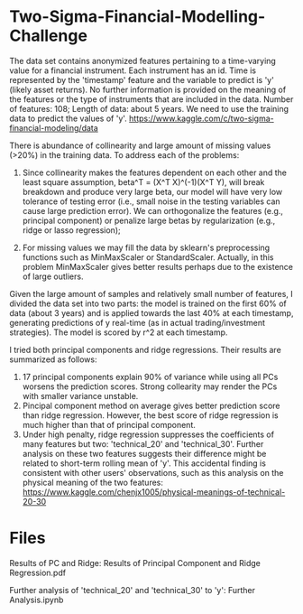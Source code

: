 # Two-Sigma-Financial-Modelling-Challenge
The data set contains anonymized features pertaining to a time-varying value for a financial instrument. Each instrument has an id. Time is represented by the 'timestamp' feature and the variable to predict is 'y' (likely asset returns). No further information is provided on the meaning of the features or the type of instruments that are included in the data. Number of features: 108; Length of data: about 5 years. We need to use the training data to predict the values of 'y'. https://www.kaggle.com/c/two-sigma-financial-modeling/data

There is abundance of collinearity and large amount of missing values (>20%) in the training data. To address each of the problems:

1) Since collinearity makes the features dependent on each other and the least square assumption, beta^T = (X^T X)^(-1)(X^T Y), will break breakdown and produce very large beta, our model will have very low tolerance of testing error (i.e., small noise in the testing variables can cause large prediction error). We can orthogonalize the features (e.g., principal component) or penalize large betas by regularization (e.g., ridge or lasso regression);

2) For missing values we may fill the data by sklearn's preprocessing functions such as MinMaxScaler or StandardScaler. Actually, in this problem MinMaxScaler gives better results perhaps due to the existence of large outliers.

Given the large amount of samples and relatively small number of features, I divided the data set into two parts: the model is trained on the first 60% of data (about 3 years) and is applied towards the last 40% at each timestamp, generating predictions of y real-time (as in actual trading/investment strategies). The model is scored by r^2 at each timestamp.

I tried both principal components and ridge regressions. Their results are summarized as follows:

1) 17 principal components explain 90% of variance while using all PCs worsens the prediction scores. Strong collearity may render the PCs with smaller variance unstable. 
2) Pincipal component method on average gives better prediction score than ridge regression. However, the best score of ridge regression is much higher than that of principal component.  
3) Under high penalty, ridge regression suppresses the coefficients of many features but two: 'technical_20' and 'technical_30'. Further analysis on these two features suggests their difference might be related to short-term rolling mean of 'y'.
This accidental finding is consistent with other users' observations, such as this analysis on the physical meaning of the two features: https://www.kaggle.com/chenjx1005/physical-meanings-of-technical-20-30

# Files

Results of PC and Ridge: Results of Principal Component and Ridge Regression.pdf

Further analysis of 'technical_20' and 'technical_30' to 'y': Further Analysis.ipynb
